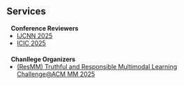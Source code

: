## Services
<!-- 

<h4 style="margin:0 10px 0;">Journal Reviewers</h4>

<ul style="margin:0 0 20px;">
  <li><a href="https://ieeexplore.ieee.org/xpl/RecentIssue.jsp?punumber=7755"><autocolor>IEEE Transactions on Mobile Computing (TMC)</autocolor></a></li>
  <li><a href="https://ieeexplore.ieee.org/xpl/RecentIssue.jsp?punumber=7693"><autocolor>IEEE Transactions on Wireless Communications (TWC)</autocolor></a></li>
  <li><a href="https://dl.acm.org/journal/tosn"><autocolor>ACM Transactions on Sensor Networks (TOSN)</autocolor></a></li>
  <li><a href="https://dl.acm.org/journal/tiot"><autocolor>ACM Transactions on Internet of Things (TIOT)</autocolor></a></li>
</ul> 
-->

<h4 style="margin:0 10px 0;">Conference Reviewers</h4>

<ul style="margin:0 0 20px;">
  <li><a href="https://2025.ijcnn.org/"><autocolor>IJCNN 2025</autocolor></a></li>
  <li><a href="http://www.ic-icc.cn"><autocolor>ICIC 2025</autocolor></a></li>
</ul>

<h4 style="margin:0 10px 0;">Chanllege Organizers</h4>
<ul style="margin:0 0 20px;">
  <li><a href="https://mm-hall-fact.github.io/ACMMM2025/"><autocolor>(ResMM) Truthful and Responsible Multimodal Learning Challenge@ACM MM 2025</autocolor></a></li>
</ul>
